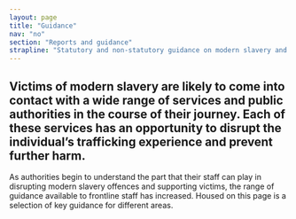 ```yaml
---
layout: page
title: "Guidance"
nav: "no"
section: "Reports and guidance"
strapline: "Statutory and non-statutory guidance on modern slavery and related topics"
---
```


## Victims of modern slavery are likely to come into contact with a wide range of services and public authorities in the course of their journey. Each of these services has an opportunity to disrupt the individual’s trafficking experience and prevent further harm.

As authorities begin to understand the part that their staff can play in disrupting modern slavery offences and supporting victims, the range of guidance available to frontline staff has increased. Housed on this page is a selection of key guidance for different areas.